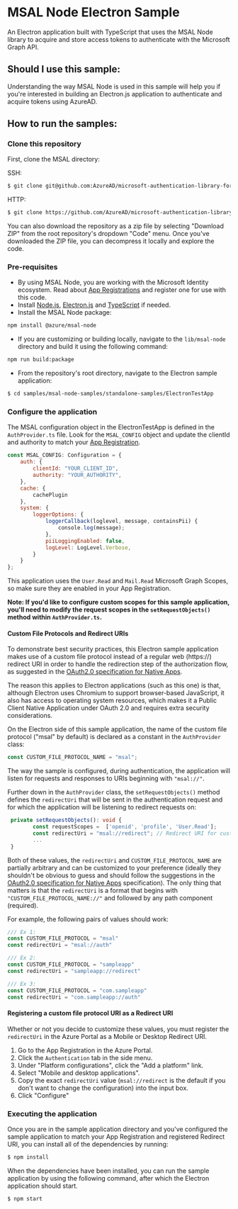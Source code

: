 # MSAL Node Electron Sample

An Electron application built with TypeScript that uses the MSAL Node library to acquire and store access tokens to authenticate with the Microsoft Graph API. 

## Should I use this sample:

Understanding the way MSAL Node is used in this sample will help you if you're interested in building an Electron.js application to authenticate and acquire tokens using AzureAD.

## How to run the samples:

### Clone this repository

First, clone the MSAL directory:

SSH:

```bash
$ git clone git@github.com:AzureAD/microsoft-authentication-library-for-js.git
```

HTTP:

```bash
$ git clone https://github.com/AzureAD/microsoft-authentication-library-for-js.git
```

You can also download the repository as a zip file by selecting "Download ZIP" from the root repository's dropdown "Code" menu. Once you've downloaded the ZIP file, you can decompress it locally and explore the code.

### Pre-requisites
- By using MSAL Node, you are working with the Microsoft Identity ecosystem. Read about [App Registrations](https://docs.microsoft.com/en-us/graph/auth-register-app-v2) and register one for use with this code.
- Install [Node.js](https://nodejs.org/en/), [Electron.js](https://www.electronjs.org/) and [TypeScript](https://www.typescriptlang.org/) if needed.
- Install the MSAL Node package:  
```bash
npm install @azure/msal-node
```
- If you are customizing or building locally, navigate to the `lib/msal-node` directory and build it using the following command:
```bash
npm run build:package
```
- From the repository's root directory, navigate to the Electron sample application:

```bash
$ cd samples/msal-node-samples/standalone-samples/ElectronTestApp
```

### Configure the application

The MSAL configuration object in the ElectronTestApp is defined in the `AuthProvider.ts` file. Look for the `MSAL_CONFIG` object and update the clientId and authority to match your [App Registration](https://docs.microsoft.com/en-us/graph/auth-register-app-v2).

```javascript
const MSAL_CONFIG: Configuration = {
    auth: {
        clientId: "YOUR_CLIENT_ID",
        authority: "YOUR_AUTHORITY",
    },
    cache: {
        cachePlugin
    },
    system: {
        loggerOptions: {
            loggerCallback(loglevel, message, containsPii) {
                console.log(message);
            },
            piiLoggingEnabled: false,
            logLevel: LogLevel.Verbose,
        }
    }
};
```

This application uses the `User.Read` and `Mail.Read` Microsoft Graph Scopes, so make sure they are enabled in your App Registration.

**Note: If you'd like to configure custom scopes for this sample application, you'll need to modify the request scopes in the `setRequestObjects()` method within `AuthProvider.ts`.**

#### Custom File Protocols and Redirect URIs

To demonstrate best security practices, this Electron sample application makes use of a custom file protocol instead of a regular web (https://) redirect URI in order to handle the redirection step of the authorization flow, as suggested in the [OAuth2.0 specification for Native Apps](https://tools.ietf.org/html/rfc8252#section-7.1).

The reason this applies to Electron applications (such as this one) is that, although Electron uses Chromium to support browser-based JavaScript, it also has access to operating system resources, which makes it a Public Client Native Application under OAuth 2.0 and requires extra security considerations.

On the Electron side of this sample application, the name of the custom file protocol ("msal" by default) is declared as a constant in the `AuthProvider` class:

```typescript
const CUSTOM_FILE_PROTOCOL_NAME = "msal";
```

The way the sample is configured, during authentication, the application will listen for requests and responses to URIs beginning with `"msal://"`.

Further down in the `AuthProvider` class, the `setRequestObjects()` method defines the `redirectUri` that will be sent in the authentication request and for which the application will be listening to redirect requests on:


```typescript
 private setRequestObjects(): void {
        const requestScopes =  ['openid', 'profile', 'User.Read'];
        const redirectUri = "msal://redirect"; // Redirect URI for custom file scheme
        ...
 }
```

Both of these values, the `redirectUri` and `CUSTOM_FILE_PROTOCOL_NAME` are partially arbitrary and can be customized to your preference (ideally they shouldn't be obvious to guess and should follow the suggestions in the [OAuth2.0 specification for Native Apps](https://tools.ietf.org/html/rfc8252#section-8.4) specification). The only thing that matters is that the `redirectUri` is a format that begins with `"CUSTOM_FILE_PROTOCOL_NAME://"` and followed by any path component (required).

For example, the following pairs of values should work:

```typescript
/// Ex 1:
const CUSTOM_FILE_PROTOCOL = "msal"
const redirectUri = "msal://auth"

/// Ex 2:
const CUSTOM_FILE_PROTOCOL = "sampleapp"
const redirectUri = "sampleapp://redirect"

/// Ex 3:
const CUSTOM_FILE_PROTOCOL = "com.sampleapp"
const redirectUri = "com.sampleapp://auth"
```

#### Registering a custom file protocol URI as a Redirect URI

Whether or not you decide to customize these values, you must register the `redirectUri` in the Azure Portal as a Mobile or Desktop Redirect URI.

1. Go to the App Registration in the Azure Portal.
2. Click the `Authentication` tab in the side menu.
3. Under "Platform configurations", click the "Add a platform" link.
4. Select "Mobile and desktop applications".
5. Copy the exact `redirectUri` value (`msal://redirect` is the default if you don't want to change the configuration) into the input box.
6. Click "Configure"

### Executing the application

Once you are in the sample application directory and you've configured the sample application to match your App Registration and registered Redirect URI, you can install all of the dependencies by running:

```bash
$ npm install
```

When the dependencies have been installed, you can run the sample application by using the following command, after which the Electron application should start.

```bash
$ npm start
```
